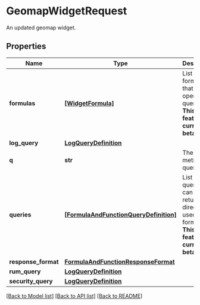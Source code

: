 # GeomapWidgetRequest

An updated geomap widget.

## Properties

| Name                | Type                                                                            | Description                                                                                               | Notes      |
| ------------------- | ------------------------------------------------------------------------------- | --------------------------------------------------------------------------------------------------------- | ---------- |
| **formulas**        | [**[WidgetFormula]**](WidgetFormula.md)                                         | List of formulas that operate on queries. **This feature is currently in beta.**                          | [optional] |
| **log_query**       | [**LogQueryDefinition**](LogQueryDefinition.md)                                 |                                                                                                           | [optional] |
| **q**               | **str**                                                                         | The widget metrics query.                                                                                 | [optional] |
| **queries**         | [**[FormulaAndFunctionQueryDefinition]**](FormulaAndFunctionQueryDefinition.md) | List of queries that can be returned directly or used in formulas. **This feature is currently in beta.** | [optional] |
| **response_format** | [**FormulaAndFunctionResponseFormat**](FormulaAndFunctionResponseFormat.md)     |                                                                                                           | [optional] |
| **rum_query**       | [**LogQueryDefinition**](LogQueryDefinition.md)                                 |                                                                                                           | [optional] |
| **security_query**  | [**LogQueryDefinition**](LogQueryDefinition.md)                                 |                                                                                                           | [optional] |

[[Back to Model list]](README.md#documentation-for-models) [[Back to API list]](README.md#documentation-for-api-endpoints) [[Back to README]](README.md)
